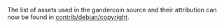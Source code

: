 The list of assets used in the gandercoin source and their attribution can now be found in [contrib/debian/copyright](../contrib/debian/copyright).
